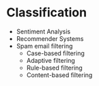   # Classification
* Sentiment Analysis
* Recommender Systems
* Spam email filtering
    * Case-based filtering
    * Adaptive filtering
    * Rule-based filtering
    * Content-based filtering
